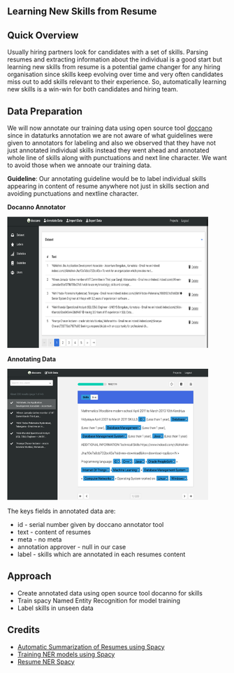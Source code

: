 ## Learning New Skills from Resume 

## Quick Overview
Usually hiring partners look for candidates with a set of skills. Parsing resumes and extracting information about the individual is a good start but learning new skills from resume is a potential game changer for any hiring organisation since skills keep evolving over time and very often candidates miss out to add skills relevant to their experience. So, automatically learning new skills is a win-win for both candidates and hiring team. 

## Data Preparation
We will now annotate our training data using open source tool [doccano](https://github.com/chakki-works/doccano) since in dataturks annotation we are not aware of what guidelines were given to annotators for labeling and also we observed that they have not just annotated individual skills instead they went ahead and annotated whole line of skills along with punctuations and next line character. We want to avoid those when we annoate our training data.

**Guideline**: Our annotating guideline would be to label individual skills appearing in content of resume anywhere not just in skills section and avoiding punctuations and nextline character.

**Docanno Annotator**

<p align="left">
  <img width="460" height="300" src="images/annotator_1.png">
</p>

**Annotating Data**

<p align="left">
  <img width="460" height="300" src="images/annotator_2.png">
</p>

The keys fields in annotated data are:

* id - serial number given by doccano annotator tool
* text - content of resumes
* meta - no meta
* annotation approver - null in our case
* label - skills which are annotated in each resumes content

## Approach
* Create annotated data using open source tool docanno for skills
* Train spacy Named Entity Recognition for model training
* Label skills in unseen data

## Credits

* [Automatic Summarization of Resumes using Spacy](https://medium.com/@dataturks/automatic-summarization-of-resumes-with-ner-8b97a5f562b)
* [Training NER models using Spacy](https://spacy.io/usage/training#ner)
* [Resume NER Spacy](https://github.com/DataTurks-Engg/Entity-Recognition-In-Resumes-SpaCy)
